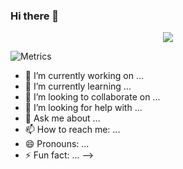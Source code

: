 ### Hi there 👋

<div align="center"><img src="https://raw.githubusercontent.com/weekdaycare/weekdaycare/main/assets/github-contribution-grid-snake.svg" /></div>

![Metrics](https://metrics.lecoq.io/weekdaycare?template=classic&base.header=0&base.activity=0&base.community=0&base.repositories=0&isocalendar=1&base=header%2C%20activity%2C%20community%2C%20repositories%2C%20metadata&base.indepth=false&base.hireable=false&base.skip=false&isocalendar=false&isocalendar.duration=full-year&config.timezone=Asia%2FShanghai)


- 🔭 I’m currently working on ...
- 🌱 I’m currently learning ...
- 👯 I’m looking to collaborate on ...
- 🤔 I’m looking for help with ...
- 💬 Ask me about ...
- 📫 How to reach me: ...
- 😄 Pronouns: ...
- ⚡ Fun fact: ...
-->

